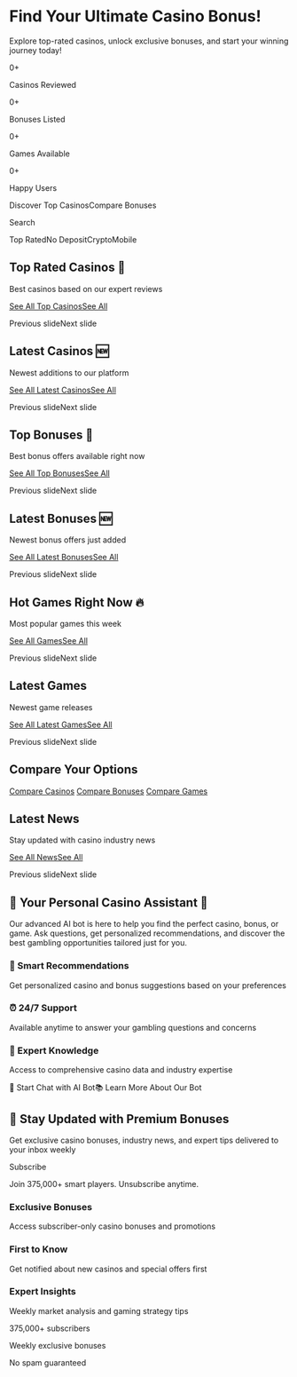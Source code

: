 # Find Your Ultimate Casino Bonus!

Explore top-rated casinos, unlock exclusive bonuses, and start your winning journey today!

0+

Casinos Reviewed

0+

Bonuses Listed

0+

Games Available

0+

Happy Users

Discover Top CasinosCompare Bonuses

Search

Top RatedNo DepositCryptoMobile

## Top Rated Casinos 🎰

Best casinos based on our expert reviews

[See All Top CasinosSee All](https://getabonus.net/casinos?sort=rating)

Previous slideNext slide

## Latest Casinos 🆕

Newest additions to our platform

[See All Latest CasinosSee All](https://getabonus.net/casinos?sort=newest)

Previous slideNext slide

## Top Bonuses 🎁

Best bonus offers available right now

[See All Top BonusesSee All](https://getabonus.net/bonuses?sort=value)

Previous slideNext slide

## Latest Bonuses 🆕

Newest bonus offers just added

[See All Latest BonusesSee All](https://getabonus.net/bonuses?sort=newest)

Previous slideNext slide

## Hot Games Right Now 🔥

Most popular games this week

[See All GamesSee All](https://getabonus.net/games)

Previous slideNext slide

## Latest Games

Newest game releases

[See All Latest GamesSee All](https://getabonus.net/games?sort=newest)

Previous slideNext slide

## Compare Your Options

[Compare Casinos](https://getabonus.net/compare?type=casinos) [Compare Bonuses](https://getabonus.net/compare?type=bonuses) [Compare Games](https://getabonus.net/compare?type=games)

## Latest News

Stay updated with casino industry news

[See All NewsSee All](https://getabonus.net/blog)

Previous slideNext slide

## 🎰 Your Personal Casino Assistant 🎲

Our advanced AI bot is here to help you find the perfect casino, bonus, or game. Ask questions, get personalized recommendations, and discover the best gambling opportunities tailored just for you.

### 🎯 Smart Recommendations

Get personalized casino and bonus suggestions based on your preferences

### ⏰ 24/7 Support

Available anytime to answer your gambling questions and concerns

### 🧠 Expert Knowledge

Access to comprehensive casino data and industry expertise

🚀 Start Chat with AI Bot📚 Learn More About Our Bot

## 📧 Stay Updated with Premium Bonuses

Get exclusive casino bonuses, industry news, and expert tips delivered to your inbox weekly

Subscribe

Join 375,000+ smart players. Unsubscribe anytime.

### Exclusive Bonuses

Access subscriber-only casino bonuses and promotions

### First to Know

Get notified about new casinos and special offers first

### Expert Insights

Weekly market analysis and gaming strategy tips

375,000+ subscribers

Weekly exclusive bonuses

No spam guaranteed